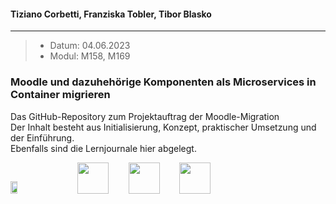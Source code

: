 
#### Tiziano Corbetti, Franziska Tobler, Tibor Blasko
---
> - Datum: 04.06.2023
> - Modul: M158, M169
### Moodle und dazuhehörige Komponenten als Microservices in Container migrieren</br>

Das GitHub-Repository zum Projektauftrag der Moodle-Migration</br>
Der Inhalt besteht aus Initialisierung, Konzept, praktischer Umsetzung und der Einführung.</br>
Ebenfalls sind die Lernjournale hier abgelegt.</br>

<img src="https://upload.wikimedia.org/wikipedia/commons/thumb/c/c6/Moodle-logo.svg/2560px-Moodle-logo.svg.png" width="15%" height="7%">&nbsp;&nbsp;&nbsp;&nbsp;&nbsp;&nbsp;&nbsp;&nbsp;<img src="https://cdn-icons-png.flaticon.com/128/5969/5969059.png" style="width: 50px; height: 50px;">&nbsp;&nbsp;&nbsp;&nbsp;&nbsp;&nbsp;&nbsp;&nbsp;<img src="https://cdn-icons-png.flaticon.com/128/5968/5968313.png" style="width: 50px; height: 50px;">&nbsp;&nbsp;&nbsp;&nbsp;&nbsp;&nbsp;&nbsp;&nbsp;<img src="https://cdn-icons-png.flaticon.com/128/888/888879.png" style="width: 50px; height: 50px;">
